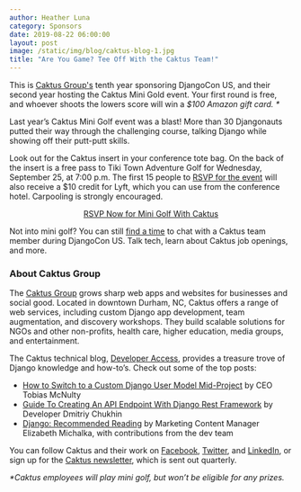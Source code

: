 ```yaml
---
author: Heather Luna
category: Sponsors
date: 2019-08-22 06:00:00
layout: post
image: /static/img/blog/caktus-blog-1.jpg
title: "Are You Game? Tee Off With the Caktus Team!"
---
```


This is [Caktus Group's](https://www.caktusgroup.com/?utm_source=djangoconsite&utm_medium=blog01&utm_campaign=djangocon2019) tenth year sponsoring DjangoCon US, and their second year hosting the Caktus Mini Gold event. Your first round is free, and whoever shoots the lowers score will win a _$100 Amazon gift card. *_

Last year’s Caktus Mini Golf event was a blast! More than 30 Djangonauts putted their way through the challenging course, talking Django while showing off their putt-putt skills.

Look out for the Caktus insert in your conference tote bag. On the back of the insert is a free pass to Tiki Town Adventure Golf for Wednesday, September 25, at 7:00 p.m. The first 15 people to [RSVP for the event](https://learn.caktusgroup.com/djangocon19?utm_source=djangoconsite&utm_medium=blog01&utm_campaign=djangocon2019) will also receive a $10 credit for Lyft, which you can use from the conference hotel. Carpooling is strongly encouraged.

<p><center><a href="https://learn.caktusgroup.com/djangocon19?utm_source=djangoconsite&utm_medium=blog01&utm_campaign=djangocon2019">RSVP Now for Mini Golf With Caktus</a></center></p>

Not into mini golf? You can still [find a time](https://learn.caktusgroup.com/meetings/tscales/find-a-time-at-djangocon-2019?utm_source=djangoconsite&utm_medium=blog01&utm_campaign=djangocon2019) to chat with a Caktus team member during DjangoCon US. Talk tech, learn about Caktus job openings, and more.

### About Caktus Group

The [Caktus Group](https://www.caktusgroup.com/?utm_source=djangoconsite&utm_medium=blog01&utm_campaign=djangocon2019) grows sharp web apps and websites for businesses and social good. Located in downtown Durham, NC, Caktus offers a range of web services, including custom Django app development, team augmentation, and discovery workshops. They build scalable solutions for NGOs and other non-profits, health care, higher education, media groups, and entertainment.

The Caktus technical blog, [Developer Access](https://www.caktusgroup.com/blog/?utm_source=djangoconsite&utm_medium=blog01&utm_campaign=djangocon2019), provides a treasure trove of Django knowledge and how-to’s. Check out some of the top posts:

- [How to Switch to a Custom Django User Model Mid-Project](https://www.caktusgroup.com/blog/2019/04/26/how-switch-custom-django-user-model-mid-project/?utm_source=djangoconsite&utm_medium=blog01&utm_campaign=djangocon2019) by CEO Tobias McNulty
- [Guide To Creating An API Endpoint With Django Rest Framework](https://www.caktusgroup.com/blog/2019/02/01/creating-api-endpoint-django-rest-framework/?utm_source=djangoconsite&utm_medium=blog01&utm_campaign=djangocon2019) by Developer Dmitriy Chukhin
- [Django: Recommended Reading](https://www.caktusgroup.com/blog/2019/03/01/django-recommended-reading/?utm_source=djangoconsite&utm_medium=blog01&utm_campaign=djangocon2019) by Marketing Content Manager Elizabeth Michalka, with contributions from the dev team

You can follow Caktus and their work on [Facebook](https://www.facebook.com/CaktusGroup/?utm_source=djangoconsite&utm_medium=blog01&utm_campaign=djangocon2019), [Twitter](https://twitter.com/CaktusGroup?utm_source=djangoconsite&utm_medium=blog01&utm_campaign=djangocon2019), and [LinkedIn](https://www.linkedin.com/company/caktus-consulting-group-llc/?utm_source=djangoconsite&utm_medium=blog01&utm_campaign=djangocon2019), or sign up for the [Caktus newsletter](https://learn.caktusgroup.com/newsletter?utm_source=djangoconsite&utm_medium=blog01&utm_campaign=djangocon2019), which is sent out quarterly.

_*Caktus employees will play mini golf, but won’t be eligible for any prizes._
